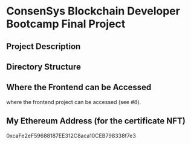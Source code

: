 # ConsenSys Blockchain Developer Bootcamp Final Project

## Project Description


## Directory Structure

## Where the Frontend can be Accessed
where the frontend project can be accessed (see #8).

## My Ethereum Address (for the certificate NFT)
0xcaFe2eF59688187EE312C8aca10CEB798338f7e3